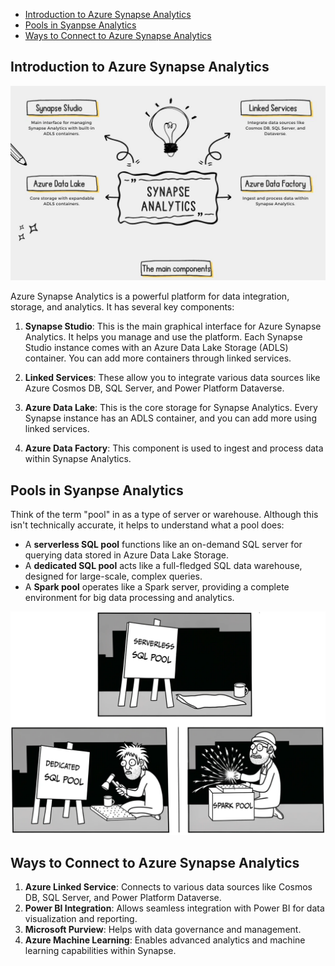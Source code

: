 
- [Introduction to Azure Synapse Analytics](#introduction-to-azure-synapse-analytics)
- [Pools in Syanpse Analytics](#pools-in-syanpse-analytics)
- [Ways to Connect to Azure Synapse Analytics](#ways-to-connect-to-azure-synapse-analytics)

## Introduction to Azure Synapse Analytics

![alt text](image-3.png)

Azure Synapse Analytics is a powerful platform for data integration, storage, and analytics. It has several key components:

1. **Synapse Studio**: This is the main graphical interface for Azure Synapse Analytics. It helps you manage and use the platform. Each Synapse Studio instance comes with an Azure Data Lake Storage (ADLS) container. You can add more containers through linked services.

2. **Linked Services**: These allow you to integrate various data sources like Azure Cosmos DB, SQL Server, and Power Platform Dataverse.

3. **Azure Data Lake**: This is the core storage for Synapse Analytics. Every Synapse instance has an ADLS container, and you can add more using linked services.

4. **Azure Data Factory**: This component is used to ingest and process data within Synapse Analytics.

## Pools in Syanpse Analytics

Think of the term "pool" in as a type of server or warehouse. Although this isn't technically accurate, it helps to understand what a pool does:

- A **serverless SQL pool** functions like an on-demand SQL server for querying data stored in Azure Data Lake Storage.
- A **dedicated SQL pool** acts like a full-fledged SQL data warehouse, designed for large-scale, complex queries.
- A **Spark pool** operates like a Spark server, providing a complete environment for big data processing and analytics.

![alt text](pools.png)

## Ways to Connect to Azure Synapse Analytics

1. **Azure Linked Service**: Connects to various data sources like Cosmos DB, SQL Server, and Power Platform Dataverse.
2. **Power BI Integration**: Allows seamless integration with Power BI for data visualization and reporting.
3. **Microsoft Purview**: Helps with data governance and management.
4. **Azure Machine Learning**: Enables advanced analytics and machine learning capabilities within Synapse.

